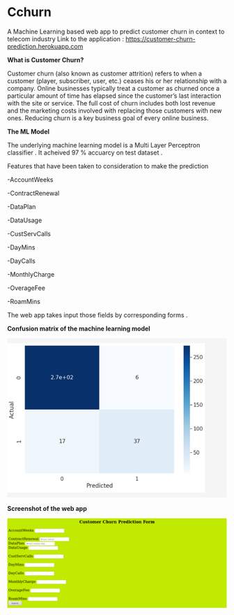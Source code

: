 # Cchurn
A Machine Learning based web app to predict customer churn in context to telecom industry 
Link to the application : https://customer-churn-prediction.herokuapp.com

**What is Customer Churn?**

Customer churn (also known as customer attrition) refers to when a customer (player, subscriber, user, etc.) ceases his or her relationship with a company. Online businesses typically treat a customer as churned once a particular amount of time has elapsed since the customer’s last interaction with the site or service. The full cost of churn includes both lost revenue and the marketing costs involved with replacing those customers with new ones. Reducing churn is a key business goal of every online business.


**The ML Model**

The underlying machine learning model is a Multi Layer Perceptron classifier . It acheived 97 % accuarcy on test dataset . 

Features that have been taken to consideration to make the prediction

-AccountWeeks

-ContractRenewal

-DataPlan

-DataUsage

-CustServCalls

-DayMins

-DayCalls

-MonthlyCharge

-OverageFee

-RoamMins

The web app takes input those fields by corresponding forms .

**Confusion matrix of the machine learning model**

![Screenshot](scrm.png)

**Screenshot of the web app**

![Screenshot](cchurn1.png)
